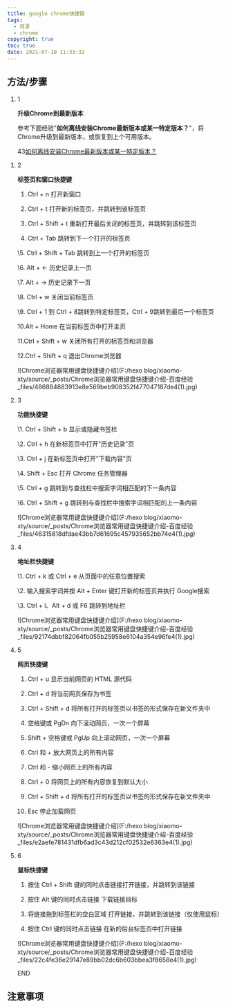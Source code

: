 ```yaml
---
title: google chrome快捷键
tags:
  - 目录
  - chrome
copyright: true
toc: true
date: 2021-07-10 11:33:32
---
```


## 方法/步骤

1. 1
   
   **升级Chrome到最新版本**
   
   参考下面经验"**如何离线安装Chrome最新版本或某一特定版本？**"，将Chrome升级到最新版本，或恢复到上个可用版本。
   
   43[如何离线安装Chrome最新版本或某一特定版本？](https://jingyan.baidu.com/article/8ebacdf00a711649f65cd5e5.html)

<!--more-->

1. 2
   
   **标签页和窗口快捷键**
   
   1. Ctrl + n 打开新窗口
   
   2. Ctrl + t 打开新的标签页，并跳转到该标签页
   
   3. Ctrl + Shift + t 重新打开最后关闭的标签页，并跳转到该标签页
   
   4. Ctrl + Tab 跳转到下一个打开的标签页
   
   \5. Ctrl + Shift + Tab 跳转到上一个打开的标签页
   
   \6. Alt + ← 历史记录上一页
   
   \7. Alt + → 历史记录下一页
   
   \8. Ctrl + w 关闭当前标签页
   
   \9. Ctrl + 1 到 Ctrl + 8跳转到特定标签页，Ctrl + 9跳转到最后一个标签页
   
   10.Alt + Home 在当前标签页中打开主页
   
   11.Ctrl + Shift + w 关闭所有打开的标签页和浏览器
   
   12.Ctrl + Shift + q 退出Chrome浏览器
   
   ![Chrome浏览器常用键盘快捷键介绍](F:/hexo blog/xiaomo-xty/source/_posts/Chrome浏览器常用键盘快捷键介绍-百度经验_files/486884883913e8e569beb908352f477047187de4(1).jpg)

2. 3
   
   **功能快捷键**
   
   \1. Ctrl + Shift + b 显示或隐藏书签栏
   
   \2. Ctrl + h 在新标签页中打开"历史记录"页
   
   \3. Ctrl + j 在新标签页中打开"下载内容"页
   
   \4. Shift + Esc 打开 Chrome 任务管理器
   
   \5. Ctrl + g 跳转到与查找栏中搜索字词相匹配的下一条内容
   
   \6. Ctrl + Shift + g 跳转到与查找栏中搜索字词相匹配的上一条内容
   
   ![Chrome浏览器常用键盘快捷键介绍](F:/hexo blog/xiaomo-xty/source/_posts/Chrome浏览器常用键盘快捷键介绍-百度经验_files/46315818dfdae43bb7d61695c457935652bb74e4(1).jpg)

3. 4
   
   **地址栏快捷键**
   
   \1. Ctrl + k 或 Ctrl + e 从页面中的任意位置搜索
   
   \2. 输入搜索字词并按 Alt + Enter 键打开新的标签页并执行 Google搜索
   
   \3. Ctrl + l、Alt + d 或 F6 跳转到地址栏
   
   ![Chrome浏览器常用键盘快捷键介绍](F:/hexo blog/xiaomo-xty/source/_posts/Chrome浏览器常用键盘快捷键介绍-百度经验_files/92174dbbf82064fb055b25958e6104a354e96fe4(1).jpg)

4. 5
   
   **网页快捷键**
   
   1. Ctrl + u 显示当前网页的 HTML 源代码
   
   2. Ctrl + d 将当前网页保存为书签
   
   3. Ctrl + Shift + d 将所有打开的标签页以书签的形式保存在新文件夹中
   
   4. 空格键或 PgDn 向下滚动网页，一次一个屏幕
   
   5. Shift + 空格键或 PgUp  向上滚动网页，一次一个屏幕
   
   6. Ctrl 和 + 放大网页上的所有内容
   
   7. Ctrl 和 - 缩小网页上的所有内容
   
   8. Ctrl + 0 将网页上的所有内容恢复到默认大小
   
   9. Ctrl + Shift + d 将所有打开的标签页以书签的形式保存在新文件夹中
   
   10. Esc 停止加载网页
   
   ![Chrome浏览器常用键盘快捷键介绍](F:/hexo blog/xiaomo-xty/source/_posts/Chrome浏览器常用键盘快捷键介绍-百度经验_files/e2aefe781431dfb6ad3c43d212cf02532e6363e4(1).jpg)

5. 6
   
   **鼠标快捷键**
   
   1. 按住 Ctrl + Shift 键的同时点击链接打开链接，并跳转到该链接
   
   2. 按住 Alt 键的同时点击链接 下载链接目标
   
   3. 将链接拖到标签栏的空白区域 打开链接，并跳转到该链接（仅使用鼠标）
   
   4. 按住 Ctrl 键的同时点击链接 在新的后台标签页中打开链接
   
   ![Chrome浏览器常用键盘快捷键介绍](F:/hexo blog/xiaomo-xty/source/_posts/Chrome浏览器常用键盘快捷键介绍-百度经验_files/22c4fe36e29147e89bb02dc6b603bbea3f8658e4(1).jpg)
   
   END

## 注意事项
